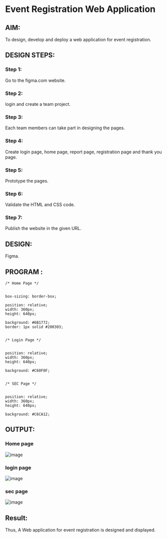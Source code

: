 # Event Registration Web Application

## AIM:
To design, develop and deploy a web application for event registration.

## DESIGN STEPS:

### Step 1:
Go to the figma.com website.

### Step 2:
login and create a team project.

### Step 3:
Each team members can take part in designing the pages.

### Step 4:
Create login page, home page, report page, registration page and thank you page.

### Step 5:
Prototype the pages.

### Step 6:
Validate the HTML and CSS code.

### Step 7:
Publish the website in the given URL.

## DESIGN:
Figma.
## PROGRAM :
```
/* Home Page */


box-sizing: border-box;

position: relative;
width: 360px;
height: 640px;

background: #6B1772;
border: 1px solid #200303;


/* Login Page */


position: relative;
width: 360px;
height: 640px;

background: #C60F0F;


/* SEC Page */


position: relative;
width: 360px;
height: 640px;

background: #C6CA12;
```
## OUTPUT:
### Home page
![image](https://github.com/rathishc12/event-registration/assets/120539398/cc256bde-93da-4fc0-8daa-9a2ede0289c4)

### login page
![image](https://github.com/rathishc12/event-registration/assets/120539398/a3c43440-b0b0-46c8-99ee-9e019d2e7ff9)

### sec page
![image](https://github.com/rathishc12/event-registration/assets/120539398/8b659c1f-9165-49b9-bcab-91bec7952fe0)

## Result:
Thus, A Web application for event registration is designed and displayed.
